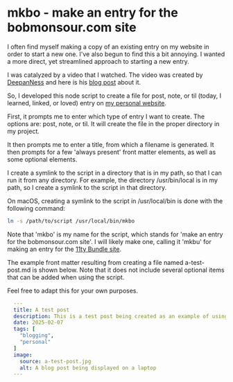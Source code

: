 # mkbo - make an entry for the bobmonsour.com site

I often find myself making a copy of an existing entry on my website in order to start a new one. I've also begun to find this a bit annoying. I wanted a more direct, yet streamlined approach to starting a new entry.

I was catalyzed by a video that I watched. The video was created by [DeepanNess](https://deepakness.com/) and here is his [blog post](https://deepakness.com/blog/create-posts-faster-11ty/) about it.

So, I developed this node script to create a file for post, note, or til (today, I learned, linked, or loved) entry on [my personal website](https://bobmonsour.com).

First, it prompts me to enter which type of entry I want to create. The options are: post, note, or til. It will create the file in the proper directory in my project.

It then prompts me to enter a title, from which a filename is generated.
It then prompts for a few 'always present' front matter elements,
as well as some optional elements.

I create a symlink to the script in a directory that is in my path, so that I can run it from any directory. For example, the directory /usr/bin/local is in my path, so I create a symlink to the script in that directory.

On macOS, creating a symlink to the script in /usr/local/bin is done with the following command:

```bash
ln -s /path/to/script /usr/local/bin/mkbo
```

Note that 'mkbo' is my name for the script, which stands for 'make an entry for the bobmonsour.com site'. I will likely make one, calling it 'mkbu' for making an entry for the [11ty Bundle site](https://11tybundle.dev).

The example front matter resulting from creating a file named a-test-post.md is shown below. Note that it does not include several optional items that can be added when using the script.

Feel free to adapt this for your own purposes.

```yaml
  ---
  title: A test post
  description: This is a test post being created as an example of using this tool.
  date: 2025-02-07
  tags: [
    "blogging",
    "personal"
  ]
  image:
    source: a-test-post.jpg
    alt: A blog post being displayed on a laptop
  ---
```
